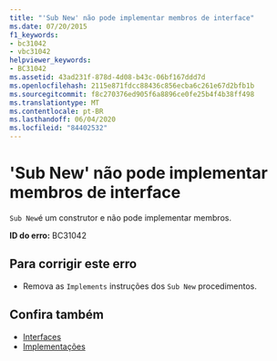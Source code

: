 ```yaml
---
title: "'Sub New' não pode implementar membros de interface"
ms.date: 07/20/2015
f1_keywords:
- bc31042
- vbc31042
helpviewer_keywords:
- BC31042
ms.assetid: 43ad231f-878d-4d08-b43c-06bf167ddd7d
ms.openlocfilehash: 2115e871fdcc88436c856ecba6c261e67d2bfb1b
ms.sourcegitcommit: f8c270376ed905f6a8896ce0fe25b4f4b38ff498
ms.translationtype: MT
ms.contentlocale: pt-BR
ms.lasthandoff: 06/04/2020
ms.locfileid: "84402532"
---
```

# <a name="sub-new-cannot-implement-interface-members"></a>'Sub New' não pode implementar membros de interface
`Sub New`é um construtor e não pode implementar membros.  
  
 **ID do erro:** BC31042  
  
## <a name="to-correct-this-error"></a>Para corrigir este erro  
  
- Remova as `Implements` instruções dos `Sub New` procedimentos.  
  
## <a name="see-also"></a>Confira também

- [Interfaces](../programming-guide/language-features/interfaces/index.md)
- [Implementações](../language-reference/statements/implements-clause.md)
